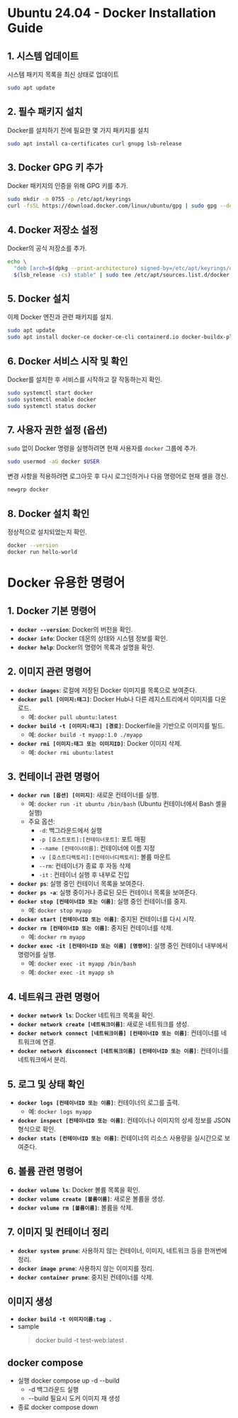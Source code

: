 # Ubuntu 24.04 - Docker Installation Guide

## 1. 시스템 업데이트

시스템 패키지 목록을 최신 상태로 업데이트

```bash
sudo apt update
```

## 2. 필수 패키지 설치

Docker를 설치하기 전에 필요한 몇 가지 패키지를 설치

```bash
sudo apt install ca-certificates curl gnupg lsb-release
```

## 3. Docker GPG 키 추가

Docker 패키지의 인증을 위해 GPG 키를 추가.

```bash
sudo mkdir -m 0755 -p /etc/apt/keyrings
curl -fsSL https://download.docker.com/linux/ubuntu/gpg | sudo gpg --dearmor -o /etc/apt/keyrings/docker.gpg
```

## 4. Docker 저장소 설정

Docker의 공식 저장소를 추가.

```bash
echo \
  "deb [arch=$(dpkg --print-architecture) signed-by=/etc/apt/keyrings/docker.gpg] https://download.docker.com/linux/ubuntu \
  $(lsb_release -cs) stable" | sudo tee /etc/apt/sources.list.d/docker.list > /dev/null
```

## 5. Docker 설치

이제 Docker 엔진과 관련 패키지를 설치.

```bash
sudo apt update
sudo apt install docker-ce docker-ce-cli containerd.io docker-buildx-plugin docker-compose-plugin
```

## 6. Docker 서비스 시작 및 확인

Docker를 설치한 후 서비스를 시작하고 잘 작동하는지 확인.

```bash
sudo systemctl start docker
sudo systemctl enable docker
sudo systemctl status docker
```

## 7. 사용자 권한 설정 (옵션)

`sudo` 없이 Docker 명령을 실행하려면 현재 사용자를 `docker` 그룹에 추가.

```bash
sudo usermod -aG docker $USER
```

변경 사항을 적용하려면 로그아웃 후 다시 로그인하거나 다음 명령어로 현재 셸을 갱신.

```bash
newgrp docker
```

## 8. Docker 설치 확인

정상적으로 설치되었는지 확인.

```bash
docker --version
docker run hello-world
```

# Docker 유용한 명령어

## 1. Docker 기본 명령어

- **`docker --version`**: Docker의 버전을 확인.
- **`docker info`**: Docker 데몬의 상태와 시스템 정보를 확인.
- **`docker help`**: Docker의 명령어 목록과 설명을 확인.

## 2. 이미지 관련 명령어

- **`docker images`**: 로컬에 저장된 Docker 이미지를 목록으로 보여준다.
- **`docker pull [이미지:태그]`**: Docker Hub나 다른 레지스트리에서 이미지를 다운로드.
  - 예: `docker pull ubuntu:latest`
- **`docker build -t [이미지:태그] [경로]`**: Dockerfile을 기반으로 이미지를 빌드.
  - 예: `docker build -t myapp:1.0 ./myapp`
- **`docker rmi [이미지:태그 또는 이미지ID]`**: Docker 이미지 삭제.
  - 예: `docker rmi ubuntu:latest`

## 3. 컨테이너 관련 명령어

- **`docker run [옵션] [이미지]`**: 새로운 컨테이너를 실행.
  - 예: `docker run -it ubuntu /bin/bash` (Ubuntu 컨테이너에서 Bash 셸을 실행)
  - 주요 옵션:
    - `-d`: 백그라운드에서 실행
    - `-p [호스트포트]:[컨테이너포트]`: 포트 매핑
    - `--name [컨테이너이름]`: 컨테이너에 이름 지정
    - `-v [호스트디렉토리]:[컨테이너디렉토리]`: 볼륨 마운트
    - `--rm`: 컨테이너가 종료 후 자동 삭제
    - `-it` : 컨테이너 실행 후 내부로 진입
- **`docker ps`**: 실행 중인 컨테이너 목록을 보여준다.
- **`docker ps -a`**: 실행 중이거나 종료된 모든 컨테이너 목록을 보여준다.
- **`docker stop [컨테이너ID 또는 이름]`**: 실행 중인 컨테이너를 중지.
  - 예: `docker stop myapp`
- **`docker start [컨테이너ID 또는 이름]`**: 중지된 컨테이너를 다시 시작.
- **`docker rm [컨테이너ID 또는 이름]`**: 중지된 컨테이너를 삭제.
  - 예: `docker rm myapp`
- **`docker exec -it [컨테이너ID 또는 이름] [명령어]`**: 실행 중인 컨테이너 내부에서 명령어를 실행.
  - 예: `docker exec -it myapp /bin/bash`
  - 예: `docker exec -it myapp sh`

## 4. 네트워크 관련 명령어

- **`docker network ls`**: Docker 네트워크 목록을 확인.
- **`docker network create [네트워크이름]`**: 새로운 네트워크를 생성.
- **`docker network connect [네트워크이름] [컨테이너ID 또는 이름]`**: 컨테이너를 네트워크에 연결.
- **`docker network disconnect [네트워크이름] [컨테이너ID 또는 이름]`**: 컨테이너를 네트워크에서 분리.

## 5. 로그 및 상태 확인

- **`docker logs [컨테이너ID 또는 이름]`**: 컨테이너의 로그를 출력.
  - 예: `docker logs myapp`
- **`docker inspect [컨테이너ID 또는 이름]`**: 컨테이너나 이미지의 상세 정보를 JSON 형식으로 확인.
- **`docker stats [컨테이너ID 또는 이름]`**: 컨테이너의 리소스 사용량을 실시간으로 보여준다.

## 6. 볼륨 관련 명령어

- **`docker volume ls`**: Docker 볼륨 목록을 확인.
- **`docker volume create [볼륨이름]`**: 새로운 볼륨을 생성.
- **`docker volume rm [볼륨이름]`**: 볼륨을 삭제.

## 7. 이미지 및 컨테이너 정리

- **`docker system prune`**: 사용하지 않는 컨테이너, 이미지, 네트워크 등을 한꺼번에 정리.
- **`docker image prune`**: 사용하지 않는 이미지를 정리.
- **`docker container prune`**: 중지된 컨테이너를 삭제.

## 이미지 생성

- **`docker build -t 이미지이름:tag .`**
- sample
  > docker build -t test-web:latest .

## docker compose

- 실행 docker compose up -d --build
  - -d 백그라운드 실행
  - --build 필요시 도커 이미지 재 생성
- 종료 docker compose down
